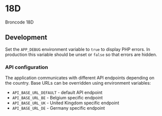 # 18D
Broncode 18D

## Development

Set the `APP_DEBUG` environment variable to `true` to display PHP errors. In
production this variable should be unset or `false` so that errors are hidden.

### API configuration

The application communicates with different API endpoints depending on the
country. Base URLs can be overridden using environment variables:

- `API_BASE_URL_DEFAULT` - default API endpoint
- `API_BASE_URL_BE` - Belgium specific endpoint
- `API_BASE_URL_UK` - United Kingdom specific endpoint
- `API_BASE_URL_DE` - Germany specific endpoint
